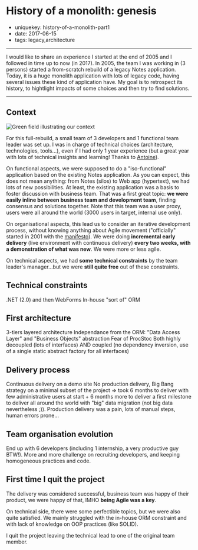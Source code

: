 History of a monolith: genesis
==============================

- uniquekey: history-of-a-monolith-part1
- date: 2017-06-15
- tags: legacy,architecture

-------------------------------

I would like to share an experience I started at the end of 2005 and I followed in time up to now (in 2017). In 2005, the team I was working in (3 persons) started a from-scratch rebuild of a legacy Notes application. Today, it is a huge monolith application with lots of legacy code, having several issues these kind of application have. My goal is to retrospect its history, to hightlight impacts of some choices and then try to find solutions.

-------------------------------

## Context

<img alt="Green field illustrating our context" src="" class="img-float-left"/>

For this full-rebuild, a small team of 3 developers and 1 functional team leader was set up. I was in charge of technical choices (architecture, technologies, tools...), even if I had only 1 year experience (but a great year with lots of technical insights and learning! Thanks to [Antoine]()).

On functional aspects, we were supposed to do a "iso-functional" application based on the existing Notes application. As you can expect, this does not mean anything: from Notes (silos) to Web app (hypertext), we had lots of new possibilities. At least, the existing application was a basis to foster discussion with business team. That was a first great topic: **we were easily inline between business team and development team**, finding consensus and solutions together. Note that this team was a user proxy, users were all around the world (3000 users in target, internal use only).

On organisational aspects, this lead us to consider an iterative development process, without knowing anything about Agile movement ("officially" started in 2001 with the [manifesto]()). We were doing **incremental early delivery** (live environment with continuous delivery) **every two weeks, with a demonstration of what was new**. We were more or less agile.

On technical aspects, we had **some technical constraints** by the team leader's manager...but we were **still quite free** out of these constraints.

## Technical constraints

.NET (2.0) and then WebForms
In-house "sort of" ORM

## First architecture

3-tiers layered architecture
Independance from the ORM: "Data Access Layer" and "Business Objects" abstraction
Fear of ProcStoc
Both highly decoupled (lots of interfaces) AND coupled (no dependency inversion, use of a single static abstract factory for all interfaces)

## Delivery process

Continuous delivery on a demo site
No production delivery, Big Bang strategy on a minimal subset of the project => took 6 months to deliver with few administrative users at start + 6 months more to deliver a first milestone to deliver all around the world with "big" data migration (not big data nevertheless ;)).
Production delivery was a pain, lots of manual steps, human errors prone...

## Team organisation evolution

End up with 6 developers (including 1 internship, a very productive guy BTW!).
More and more challenge on recruiting developers, and keeping homogeneous practices and code.

## First time I quit the project

The delivery was considered successful, business team was happy of their product, we were happy of that, IMHO **being Agile was a key**.

On technical side, there were some perfectible topics, but we were also quite satisfied. We mainly struggled with the in-house ORM constraint and with lack of knowledge on OOP practices (like SOLID).

I quit the project leaving the technical lead to one of the original team member.
